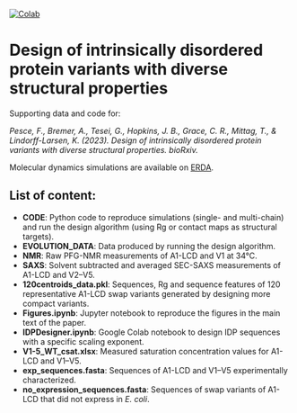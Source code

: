 [![Colab](https://colab.research.google.com/assets/colab-badge.svg)](https://colab.research.google.com/github/KULL-Centre/_2023_Pesce_IDPdesign/blob/main/IDPDesigner.ipynb)

# Design of intrinsically disordered protein variants with diverse structural properties
Supporting data and code for:

*Pesce, F., Bremer, A., Tesei, G., Hopkins, J. B., Grace, C. R., Mittag, T., & Lindorff-Larsen, K. (2023). Design of intrinsically disordered protein variants with diverse structural properties. bioRxiv.*

Molecular dynamics simulations are available on [ERDA](https://erda.ku.dk/archives/2bef5e8ad566d5204dd34ec6a316896b/published-archive.html).

## List of content:
- **CODE**: Python code to reproduce simulations (single- and multi-chain) and run the design algorithm (using Rg or contact maps as structural targets).
- **EVOLUTION_DATA**: Data produced by running the design algorithm.
- **NMR**: Raw PFG-NMR measurements of A1-LCD and V1 at 34°C.
- **SAXS**: Solvent subtracted and averaged SEC-SAXS measurements of A1-LCD and V2–V5.
- **120centroids_data.pkl**: Sequences, Rg and sequence features of 120 representative A1-LCD swap variants generated by designing more compact variants.
- **Figures.ipynb**: Jupyter notebook to reproduce the figures in the main text of the paper.
- **IDPDesigner.ipynb**: Google Colab notebook to design IDP sequences with a specific scaling exponent.
- **V1-5_WT_csat.xlsx**: Measured saturation concentration values for A1-LCD and V1–V5.
- **exp_sequences.fasta**: Sequences of A1-LCD and V1–V5 experimentally characterized.
- **no_expression_sequences.fasta**: Sequences of swap variants of A1-LCD that did not express in *E. coli*.
